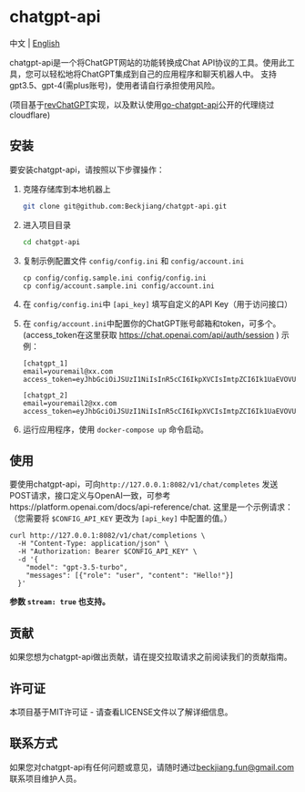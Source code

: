 chatgpt-api
===========
中文 | [English](./README_en.md) 

chatgpt-api是一个将ChatGPT网站的功能转换成Chat API协议的工具。使用此工具，您可以轻松地将ChatGPT集成到自己的应用程序和聊天机器人中。
支持gpt3.5、gpt-4(需plus账号)，使用者请自行承担使用风险。

(项目基于[revChatGPT](https://github.com/acheong08/ChatGPT)实现，以及默认使用[go-chatgpt-api](https://github.com/linweiyuan/go-chatgpt-api)公开的代理绕过cloudflare)

安装
--

要安装chatgpt-api，请按照以下步骤操作：

1.  克隆存储库到本地机器上
    ```bash
    git clone git@github.com:Beckjiang/chatgpt-api.git
    ```
    
2.  进入项目目录
    
    ```bash
    cd chatgpt-api
    ```
    
3.  复制示例配置文件 `config/config.ini` 和 `config/account.ini`
    
    ```
    cp config/config.sample.ini config/config.ini
    cp config/account.sample.ini config/account.ini
    ```
4.  在 `config/config.ini`中 `[api_key]` 填写自定义的API Key（用于访问接口）
5.  在 `config/account.ini`中配置你的ChatGPT账号邮箱和token，可多个。
    (access_token在这里获取 https://chat.openai.com/api/auth/session )
    示例：
    ```
    [chatgpt_1]
    email=youremail@xx.com
    access_token=eyJhbGciOiJSUzI1NiIsInR5cCI6IkpXVCIsImtpZCI6Ik1UaEVOVUpHTkVNMVFURTRNMEZCTWpkQ05UZzVNRFUxUlRVd1FVSkRNRU13UmtGRVFrRXpSZyJ9.eyJodHRwczovL2FwaS5vcGVuYWkuY29tL3Byb2ZpbGUiOnsiZW1haWwiOiIxaDFyYmNtYm9AeXVud2VpbG9naW5taDMuY29tIiwiZW1haWxfdmVyaWZpZWQiOnRydWV9LCJodHRwczovL2FwaS5vcGVuYWkuY29tL2F1dGgiOnsidXNlcl9pZCI6InVzZXItZ2wyVmZJMUI3d3g5WlpITHVDZ0FBaldhIn0sImlzcyI6Imh0dHBzOxxxxxxxxxxxxxxxxxxx

    [chatgpt_2]
    email=youremail2@xx.com
    access_token=eyJhbGciOiJSUzI1NiIsInR5cCI6IkpXVCIsImtpZCI6Ik1UaEVOVUpHTkVNMVFURTRNMEZCTWpkQ05UZzVNRFUxUlRVd1FVSkRNRU13UmtGRVFrRXpSZyJ9.eyJodHRwczovL2FwaS5vcGVuYWkuY29tL3Byb2ZpbGUiOnsiZW1haWwiOiIxaDFyYmNtYm9AeXVud2VpbG9naW5taDMuY29tIiwiZW1haWxfdmVyaWZpZWQiOnRydWV9LCJodHRwczovL2FwaS5vcGVuYWkuY29tL2F1dGgiOnsidXNlcl9pZCI6InVzZXItZ2wyVmZJMUI3d3g5WlpITHVDZ0FBaldhIn0sImlzcyI6Imh0dHBzOxxxxxxxxxxxxxxxxxxx
    ```
6.  运行应用程序，使用 `docker-compose up` 命令启动。

使用
--

要使用chatgpt-api，可向`http://127.0.0.1:8082/v1/chat/completes` 发送POST请求，接口定义与OpenAI一致，可参考https://platform.openai.com/docs/api-reference/chat. 这里是一个示例请求：（您需要将 `$CONFIG_API_KEY` 更改为 `[api_key]` 中配置的值。）


```
curl http://127.0.0.1:8082/v1/chat/completions \
  -H "Content-Type: application/json" \
  -H "Authorization: Bearer $CONFIG_API_KEY" \
  -d '{
    "model": "gpt-3.5-turbo",
    "messages": [{"role": "user", "content": "Hello!"}]
  }'
```

**参数 `stream: true` 也支持。**

贡献
--

如果您想为chatgpt-api做出贡献，请在提交拉取请求之前阅读我们的贡献指南。

许可证
---

本项目基于MIT许可证 - 请查看LICENSE文件以了解详细信息。

联系方式
----

如果您对chatgpt-api有任何问题或意见，请随时通过[beckjiang.fun@gmail.com](mailto:beckjiang.fun@gmail.com)联系项目维护人员。
